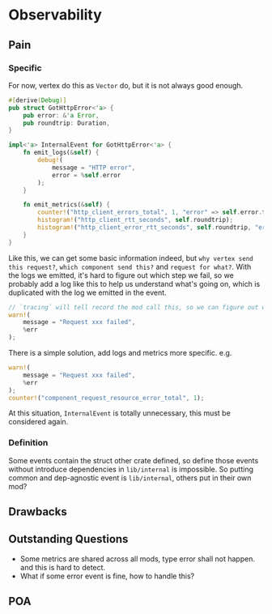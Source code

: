 # Observability

## Pain

### Specific
For now, vertex do this as `Vector` do, but it is not always good enough.
```rust
#[derive(Debug)]
pub struct GotHttpError<'a> {
    pub error: &'a Error,
    pub roundtrip: Duration,
}

impl<'a> InternalEvent for GotHttpError<'a> {
    fn emit_logs(&self) {
        debug!(
            message = "HTTP error",
            error = %self.error
        );
    }

    fn emit_metrics(&self) {
        counter!("http_client_errors_total", 1, "error" => self.error.to_string());
        histogram!("http_client_rtt_seconds", self.roundtrip);
        histogram!("http_client_error_rtt_seconds", self.roundtrip, "error" => self.error.to_string());
    }
}
```

Like this, we can get some basic information indeed, but `why vertex send this request?`, `which component send this?` and
`request for what?`. With the logs we emitted, it's hard to figure out which step we fail, so we probably add a log like this
to help us understand what's going on, which is duplicated with the log we emitted in the event.
```rust
// `tracing` will tell record the mod call this, so we can figure out which component trying to send request.  
warn!(
    message = "Request xxx failed",
    %err
);
```
There is a simple solution, add logs and metrics more specific. e.g.
```rust
warn!(
    message = "Request xxx failed",
    %err
);
counter!("component_request_resource_error_total", 1);
```
At this situation, `InternalEvent` is totally unnecessary, this must be considered again.


### Definition
Some events contain the struct other crate defined, so define those events without introduce 
dependencies in `lib/internal` is impossible. So putting common and dep-agnostic event is `lib/internal`,
others put in their own mod?

## Drawbacks

## Outstanding Questions
- Some metrics are shared across all mods, type error shall not happen. and this is hard to detect.
- What if some error event is fine, how to handle this?

## POA

